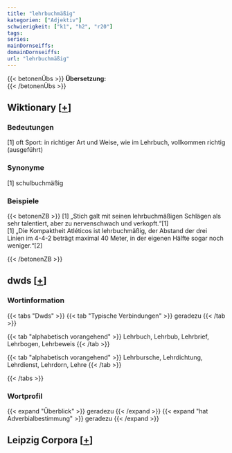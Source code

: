 ```yaml
---
title: "lehrbuchmäßig"
kategorien: ["Adjektiv"]
schwierigkeit: ["k1", "h2", "r20"]
tags:
series:
mainDornseiffs:
domainDornseiffs:
url: "lehrbuchmäßig"
---
```


{{< betonenÜbs >}}
**Übersetzung:**  
{{< /betonenÜbs >}}

## Wiktionary [[+](https://de.wiktionary.org/wiki/lehrbuchmäßig)]

### Bedeutungen
[1] oft Sport: in richtiger Art und Weise, wie im Lehrbuch, vollkommen richtig (ausgeführt)  

### Synonyme
[1] schulbuchmäßig  

### Beispiele
{{< betonenZB >}}
[1] „Stich galt mit seinen lehrbuchmäßigen Schlägen als sehr talentiert, aber zu nervenschwach und verkopft.“[1]  
[1] „Die Kompaktheit Atléticos ist lehrbuchmäßig, der Abstand der drei Linien im 4-4-2 beträgt maximal 40 Meter, in der eigenen Hälfte sogar noch weniger.“[2]  

{{< /betonenZB >}}


## dwds [[+](https://www.dwds.de/wb/lehrbuchmäßig)]

### Wortinformation
{{< tabs "Dwds" >}}
{{< tab "Typische Verbindungen" >}}
geradezu
{{< /tab >}}

{{< tab "alphabetisch vorangehend" >}}
Lehrbuch, Lehrbub, Lehrbrief, Lehrbogen, Lehrbeweis
{{< /tab >}}

{{< tab "alphabetisch vorangehend" >}}
Lehrbursche, Lehrdichtung, Lehrdienst, Lehrdorn, Lehre
{{< /tab >}}

{{< /tabs >}}

### Wortprofil
{{< expand "Überblick" >}} geradezu {{< /expand >}}
{{< expand "hat Adverbialbestimmung" >}} geradezu {{< /expand >}}

## Leipzig Corpora [[+](https://corpora.uni-leipzig.de/en/res?word=lehrbuchmäßig&corpusId=deu_newscrawl-public_2018)]

